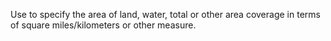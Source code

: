 Use to specify the area of land, water, total or other area coverage in terms of square miles/kilometers or other measure.